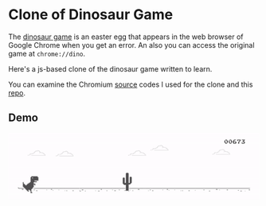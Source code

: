 
# Clone of Dinosaur Game

The [dinosaur game](https://www.blog.google/products/chrome/chrome-dino/) is an easter egg that appears in the web browser of Google Chrome when you get an error. An also you can access the original game at `chrome://dino`.

Here's a js-based clone of the dinosaur game written to learn.

You can examine the Chromium [source](https://source.chromium.org/chromium/chromium/src/+/main:components/neterror/resources/offline.js;l=7?q=t-rex%20package:%5Echromium$&ss=chromium) codes I used for the clone and this [repo](https://github.com/wayou/t-rex-runner).

## Demo

![image](image\dino-demo.gif)